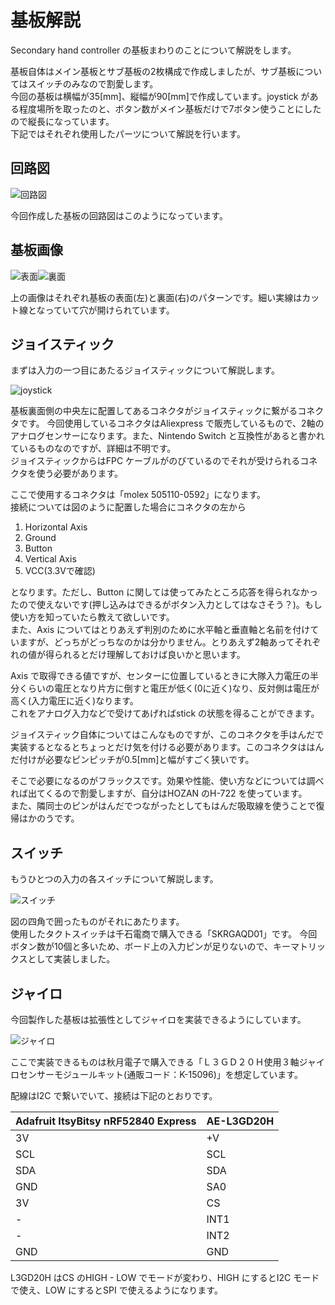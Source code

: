 # 基板解説
Secondary hand controller の基板まわりのことについて解説をします。

基板自体はメイン基板とサブ基板の2枚構成で作成しましたが、サブ基板についてはスイッチのみなので割愛します。  
今回の基板は横幅が35[mm]、縦幅が90[mm]で作成しています。joystick がある程度場所を取ったのと、ボタン数がメイン基板だけで7ボタン使うことにしたので縦長になっています。  
下記ではそれぞれ使用したパーツについて解説を行います。

## 回路図
![回路図](img/circuit_main_sch.png)

今回作成した基板の回路図はこのようになっています。

## 基板画像
![表面](img/circuit_front.png)![裏面](img/circuit_back.png)

上の画像はそれぞれ基板の表面(左)と裏面(右)のパターンです。細い実線はカット線となっていて穴が開けられています。

## ジョイスティック
まずは入力の一つ目にあたるジョイスティックについて解説します。

![joystick](img/circuit_back_joystick.png)

基板裏面側の中央左に配置してあるコネクタがジョイスティックに繋がるコネクタです。
今回使用しているコネクタはAliexpress で販売しているもので、2軸のアナログセンサーになります。また、Nintendo Switch と互換性があると書かれているものなのですが、詳細は不明です。  
ジョイスティックからはFPC ケーブルがのびているのでそれが受けられるコネクタを使う必要があります。

ここで使用するコネクタは「molex 505110-0592」になります。  
接続については図のように配置した場合にコネクタの左から
1. Horizontal Axis
1. Ground
1. Button
1. Vertical Axis
1. VCC(3.3Vで確認)

となります。ただし、Button に関しては使ってみたところ応答を得られなかったので使えないです(押し込みはできるがボタン入力としてはなさそう？)。もし使い方を知っていたら教えて欲しいです。  
また、Axis についてはとりあえず判別のために水平軸と垂直軸と名前を付けていますが、どっちがどっちなのかは分かりません。とりあえず2軸あってそれぞれの値が得られるとだけ理解しておけば良いかと思います。

Axis で取得できる値ですが、センターに位置しているときに大隊入力電圧の半分くらいの電圧となり片方に倒すと電圧が低く(0に近く)なり、反対側は電圧が高く(入力電圧に近く)なります。  
これをアナログ入力などで受けてあげればstick の状態を得ることができます。

ジョイスティック自体についてはこんなものですが、このコネクタを手はんだで実装するとなるとちょっとだけ気を付ける必要があります。このコネクタははんだ付けが必要なピンピッチが0.5[mm]と幅がすごく狭いです。  

そこで必要になるのがフラックスです。効果や性能、使い方などについては調べれば出てくるので割愛しますが、自分はHOZAN のH-722 を使っています。  
また、隣同士のピンがはんだでつながったとしてもはんだ吸取線を使うことで復帰はかのうです。

## スイッチ
もうひとつの入力の各スイッチについて解説します。

![スイッチ](img/circuit_front_switch.png)

図の四角で囲ったものがそれにあたります。  
使用したタクトスイッチは千石電商で購入できる「SKRGAQD01」です。
今回ボタン数が10個と多いため、ボード上の入力ピンが足りないので、キーマトリックスとして実装しました。

## ジャイロ
今回製作した基板は拡張性としてジャイロを実装できるようにしています。

![ジャイロ](img/circuit_back_gyro.png)

ここで実装できるものは秋月電子で購入できる「Ｌ３ＧＤ２０Ｈ使用３軸ジャイロセンサーモジュールキット(通販コード：K-15096)」を想定しています。

配線はI2C で繋いでいて、接続は下記のとおりです。

|Adafruit ItsyBitsy nRF52840 Express|AE-L3GD20H|
|-|-|
|3V|+V|
|SCL|SCL|
|SDA|SDA|
|GND|SA0|
|3V|CS|
|-|INT1|
|-|INT2|
|GND|GND|

L3GD20H はCS のHIGH - LOW でモードが変わり、HIGH にするとI2C モードで使え、LOW にするとSPI で使えるようになります。
